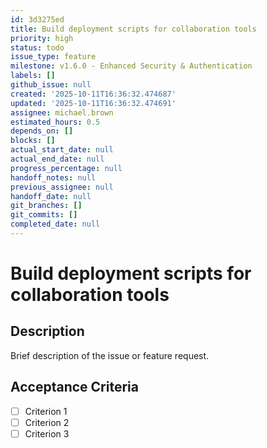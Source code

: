 ```yaml
---
id: 3d3275ed
title: Build deployment scripts for collaboration tools
priority: high
status: todo
issue_type: feature
milestone: v1.6.0 - Enhanced Security & Authentication
labels: []
github_issue: null
created: '2025-10-11T16:36:32.474687'
updated: '2025-10-11T16:36:32.474691'
assignee: michael.brown
estimated_hours: 0.5
depends_on: []
blocks: []
actual_start_date: null
actual_end_date: null
progress_percentage: null
handoff_notes: null
previous_assignee: null
handoff_date: null
git_branches: []
git_commits: []
completed_date: null
---
```


# Build deployment scripts for collaboration tools

## Description

Brief description of the issue or feature request.

## Acceptance Criteria

- [ ] Criterion 1
- [ ] Criterion 2
- [ ] Criterion 3